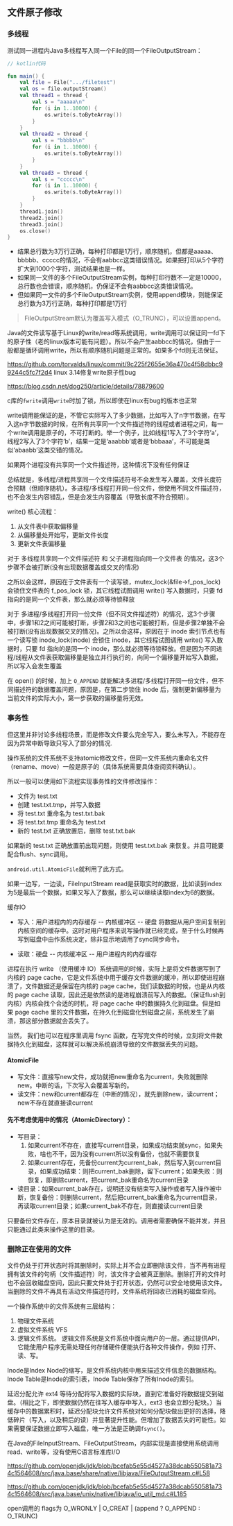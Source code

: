 ## 文件原子修改
### 多线程
测试同一进程内Java多线程写入同一个File的同一个FileOutputStream：
```kotlin
// kotlin代码

fun main() {
    val file = File(".../filetest")
    val os = file.outputStream()
    val thread1 = thread {
        val s = "aaaaa\n"
        for (i in 1..10000) {
            os.write(s.toByteArray())
        }
    }
    val thread2 = thread {
        val s = "bbbbb\n"
        for (i in 1..10000) {
            os.write(s.toByteArray())
        }
    }
    val thread3 = thread {
        val s = "ccccc\n"
        for (i in 1..10000) {
            os.write(s.toByteArray())
        }
    }
    thread1.join()
    thread2.join()
    thread3.join()
    os.close()
}
```
* 结果总行数为3万行正确，每种打印都是1万行，顺序随机，但都是aaaaa、bbbbb、ccccc的情况，不会有aabbcc这类错误情况。如果把打印从5个字符扩大到1000个字符，测试结果也是一样。
* 如果同一文件的多个FileOutputStream实例，每种打印行数不一定是10000，总行数也会错误，顺序随机，仍保证不会有aabbcc这类错误情况。
* 但如果同一文件的多个FileOutputStream实例，使用append模块，则能保证总行数为3万行正确，每种打印都是1万行

> FileOutputStream默认为覆盖写入模式（O_TRUNC），可以设置append。

Java的文件读写基于Linux的write/read等系统调用，write调用可以保证同一fd下的原子性（老的linux版本可能有问题）。所以不会产生aabbcc的情况，但由于一般都是循环调用write，所以有顺序随机问题是正常的。如果多个fd则无法保证。

https://github.com/torvalds/linux/commit/9c225f2655e36a470c4f58dbbc99244c5fc7f2d4 linux 3.14修复write原子性bug

https://blog.csdn.net/dog250/article/details/78879600


c库的`fwrite`调用`write`时加了锁，所以即使在linux有bug的版本也正常

write调用能保证的是，不管它实际写入了多少数据，比如写入了n字节数据，在写入这n字节数据的时候，在所有共享同一个文件描述符的线程或者进程之间，每一个write调用是原子的，不可打断的。举一个例子，比如线程1写入了3个字符’a’，线程2写入了3个字符’b’，结果一定是‘aaabbb’或者是‘bbbaaa’，不可能是类似‘abaabb’这类交错的情况。

如果两个进程没有共享同一个文件描述符，这种情况下没有任何保证

总结就是，多线程/进程共享同一个文件描述符号不会发生写入覆盖，文件长度符合预期（但顺序随机）。多进程/多线程打开同一份文件，但使用不同文件描述符，也不会发生内容错乱，但是会发生内容覆盖（导致长度不符合预期）。


write() 核心流程：
1. 从文件表中获取偏移量
2. 从偏移量处开始写，更新文件长度
3. 更新文件表偏移量

对于 多线程共享同一个文件描述符 和 父子进程指向同一个文件表 的情况，这3个步骤不会被打断(没有出现数据覆盖或交叉的情况)

之所以会这样，原因在于文件表有一个读写锁，mutex_lock(&file->f_pos_lock) 会锁住文件表的 f_pos_lock 锁，其它线程试图调用 write() 写入数据时，只要 fd 指向的是同一个文件表，那么就必须等待锁释放

对于 多进程/多线程打开同一份文件（但不同文件描述符）的情况，这3个步骤中，步骤1和2之间可能被打断，步骤2和3之间也可能被打断，但是步骤2单独不会被打断(没有出现数据交叉的情况)。之所以会这样，原因在于 inode 索引节点也有一个读写锁 inode_lock(inode) 会锁住 inode，其它线程试图调用 write() 写入数据时，只要 fd 指向的是同一个 inode，那么就必须等待锁释放。但是因为不同进程/线程从文件表获取偏移量是独立并行执行的，向同一个偏移量开始写入数据，所以写入会发生覆盖

在 open() 的时候，加上 `O_APPEND` 就能解决多进程/多线程打开同一份文件，但不同描述符的数据覆盖问题，原因是，在第二步锁住 inode 后，强制更新偏移量为当前文件的实际大小，第一步获取的偏移量将无效。

### 事务性
但这里并非讨论多线程场景，而是修改文件要么完全写入，要么未写入，不能存在因为异常中断导致只写入了部分的情况.

操作系统的文件系统不支持atomic修改文件，但同一文件系统内重命名文件（rename、move）一般是原子的（具体系统需要具体查阅资料确认）。

所以一般可以使用如下流程实现事务性的文件修改操作：
* 文件为 test.txt
* 创建 test.txt.tmp，并写入数据
* 将 test.txt 重命名为 test.txt.bak
* 将 test.txt.tmp 重命名为 test.txt
* 新的 test.txt 正确放置后，删除 test.txt.bak

如果新的 test.txt 正确放置前出现问题，则使用 test.txt.bak 来恢复。并且可能要配合flush、sync调用。

`android.util.AtomicFile`就利用了此方式。

如果一边写，一边读，FileInputStream read是获取实时的数据，比如读到index为5是最后一个数据，如果又写入了数据，那么可以继续读取index为6的数据。

缓存IO
* 写入：用户进程内的内存缓存 -- 内核缓冲区 -- 硬盘
将数据从用户空间复制到内核空间的缓存中。这时对用户程序来说写操作就已经完成，至于什么时候再写到磁盘中由作系统决定，除非显示地调用了sync同步命令。

* 读取：硬盘 -- 内核缓冲区 -- 用户进程内的内存缓存

进程在执行 write （使用缓冲 IO）系统调用的时候，实际上是将文件数据写到了内核的 page cache，它是文件系统中用于缓存文件数据的缓冲，所以即使进程崩溃了，文件数据还是保留在内核的 page cache，我们读数据的时候，也是从内核的 page cache 读取，因此还是依然读的是进程崩溃前写入的数据。（保证flush到内核）内核会找个合适的时机，将 page cache 中的数据持久化到磁盘。但是如果 page cache 里的文件数据，在持久化到磁盘化到磁盘之前，系统发生了崩溃，那这部分数据就会丢失了。

当然， 我们也可以在程序里调用 fsync 函数，在写完文件的时候，立刻将文件数据持久化到磁盘，这样就可以解决系统崩溃导致的文件数据丢失的问题。

#### AtomicFile
* 写文件：直接写new文件，成功就把new重命名为current，失败就删除new。中断的话，下次写入会覆盖写新的。
* 读文件：new和current都存在（中断的情况），就先删除new，读current；new不存在就直接读current

#### 先不考虑使用中的情况（AtomicDirectory）：
* 写目录：
    1. 如果current不存在，直接写current目录，如果成功结束就sync，如果失败，啥也不干，因为没有current所以没有备份，也就不需要恢复
    2. 如果current存在，先备份current为current_bak，然后写入到current目录，如果成功结束：则把current_bak删除，留下current；如果失败：则恢复，即删除current，把current_bak重命名为current目录
* 读目录：如果current_bak存在，说明还没有结束写入操作或者写入操作被中断，恢复备份：则删除current，然后把current_bak重命名为current目录，再读取current目录；如果current_bak不存在，则直接读current目录

只要备份文件存在，原本目录就被认为是无效的。调用者需要确保不能并发，并且只能通过此类来操作这里的目录。

### 删除正在使用的文件
文件仍处于打开状态时将其删除时，实际上并不会立即删除该文件，当不再有进程拥有该文件的句柄（文件描述符）时，该文件才会被真正删除。删除打开的文件时也不会回收磁盘空间，因此只要文件处于打开状态，仍然可以安全地使用该文件。当删除的文件不再具有活动文件描述符时，文件系统将回收已消耗的磁盘空间。

一个操作系统中的文件系统有三层结构：
1. 物理文件系统
2. 虚拟文件系统 VFS
3. 逻辑文件系统。 逻辑文件系统是文件系统中面向用户的一层。通过提供API，它能使用户程序无需处理任何存储硬件便能执行各种文件操作，例如 打开、读、写。

Inode是Index Node的缩写，是文件系统内核中用来描述文件信息的数据结构。Inode Table是Inode的索引表，Inode Table保存了所有Inode的索引。

延迟分配允许 ext4 等待分配将写入数据的实际块，直到它准备好将数据提交到磁盘。（相比之下，即使数据仍然在往写入缓存中写入，ext3 也会立即分配块。）当缓存中的数据累积时，延迟分配块允许文件系统对如何分配块做出更好的选择，降低碎片（写入，以及稍后的读）并显著提升性能。但增加了数据丢失的可能性。如果需要保证数据立即写入磁盘，唯一方法是正确调`fsync()`。

在Java的FileInputStream、FileOutputStream，内部实现是直接使用系统调用read、write等，没有使用C语言标准库I/O

https://github.com/openjdk/jdk/blob/bcefab5e55d4527a38dcab550581a734c1564608/src/java.base/share/native/libjava/FileOutputStream.c#L58

https://github.com/openjdk/jdk/blob/bcefab5e55d4527a38dcab550581a734c1564608/src/java.base/unix/native/libjava/io_util_md.c#L185

open调用的 flags为 O_WRONLY | O_CREAT | (append ? O_APPEND : O_TRUNC)